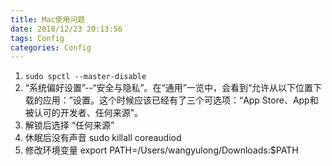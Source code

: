 ```yaml
---
title: Mac使用问题
date: 2018/12/23 20:13:56
tags: Config
categories: Config
---
```


1.  `sudo spctl --master-disable`
2. “系统偏好设置”--“安全与隐私”。在“通用”一览中，会看到“允许从以下位置下载的应用：”设置。这个时候应该已经有了三个可选项：“App Store、App和被认可的开发者、任何来源”。
3. 解锁后选择 “任何来源”
4. 休眠后没有声音 sudo killall coreaudiod
5. 修改环境变量 export PATH=/Users/wangyulong/Downloads:$PATH
